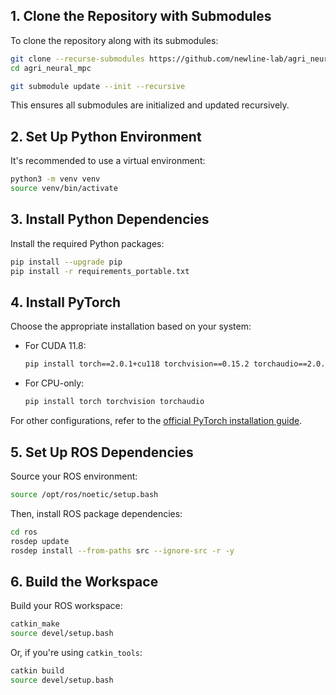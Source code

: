 ## 1. Clone the Repository with Submodules

To clone the repository along with its submodules:

```bash
git clone --recurse-submodules https://github.com/newline-lab/agri_neural_mpc.git
cd agri_neural_mpc
```

```bash
git submodule update --init --recursive
```

This ensures all submodules are initialized and updated recursively.

## 2. Set Up Python Environment

It's recommended to use a virtual environment:

```bash
python3 -m venv venv
source venv/bin/activate
```

## 3. Install Python Dependencies

Install the required Python packages:

```bash
pip install --upgrade pip
pip install -r requirements_portable.txt
```

## 4. Install PyTorch

Choose the appropriate installation based on your system:

- For CUDA 11.8:

  ```bash
  pip install torch==2.0.1+cu118 torchvision==0.15.2 torchaudio==2.0.2 --index-url https://download.pytorch.org/whl/cu118
  ```

- For CPU-only:

  ```bash
  pip install torch torchvision torchaudio
  ```

For other configurations, refer to the [official PyTorch installation guide](https://pytorch.org/get-started/locally/).

## 5. Set Up ROS Dependencies

Source your ROS environment:

```bash
source /opt/ros/noetic/setup.bash
```

Then, install ROS package dependencies:

```bash
cd ros
rosdep update
rosdep install --from-paths src --ignore-src -r -y
```

## 6. Build the Workspace

Build your ROS workspace:

```bash
catkin_make
source devel/setup.bash
```

Or, if you're using `catkin_tools`:

```bash
catkin build
source devel/setup.bash
```


